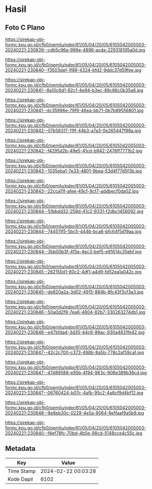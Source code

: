 # Hasil

## Foto C Plano

https://sirekap-obj-formc.kpu.go.id/cfb0/pemilu/pdpr/61/05/04/20/05/6105042005003-20240221-230839--cdb5c96a-986e-4896-acda-229318195a0d.jpg

https://sirekap-obj-formc.kpu.go.id/cfb0/pemilu/pdpr/61/05/04/20/05/6105042005003-20240221-230840--f3503def-1f89-4324-bfd2-9ddc37d59fee.jpg

https://sirekap-obj-formc.kpu.go.id/cfb0/pemilu/pdpr/61/05/04/20/05/6105042005003-20240221-230841--8a10c6d1-82c1-4e94-b3ec-89c86c0b35a6.jpg

https://sirekap-obj-formc.kpu.go.id/cfb0/pemilu/pdpr/61/05/04/20/05/6105042005003-20240221-230841--dc35996e-79f9-46ea-bb71-0b7b89556801.jpg

https://sirekap-obj-formc.kpu.go.id/cfb0/pemilu/pdpr/61/05/04/20/05/6105042005003-20240221-230842--07b58317-11ff-44b3-a7a3-0e265447f98a.jpg

https://sirekap-obj-formc.kpu.go.id/cfb0/pemilu/pdpr/61/05/04/20/05/6105042005003-20240221-230842--f4295d2b-49e5-41cd-b942-2476ff7771b2.jpg

https://sirekap-obj-formc.kpu.go.id/cfb0/pemilu/pdpr/61/05/04/20/05/6105042005003-20240221-230843--1035eba1-7e33-4801-9bea-53d4f77d5f3b.jpg

https://sirekap-obj-formc.kpu.go.id/cfb0/pemilu/pdpr/61/05/04/20/05/6105042005003-20240221-230843--22cca11f-afee-49cf-9cf7-addbecf0da02.jpg

https://sirekap-obj-formc.kpu.go.id/cfb0/pemilu/pdpr/61/05/04/20/05/6105042005003-20240221-230844--51bbdd32-259d-41c2-9331-f2dbc1456092.jpg

https://sirekap-obj-formc.kpu.go.id/cfb0/pemilu/pdpr/61/05/04/20/05/6105042005003-20240221-230844--744511f5-5bc5-444b-bca6-bfc64f5d19aa.jpg

https://sirekap-obj-formc.kpu.go.id/cfb0/pemilu/pdpr/61/05/04/20/05/6105042005003-20240221-230844--3bb00b3f-4f5e-4ec3-bef5-e91614c35ebf.jpg

https://sirekap-obj-formc.kpu.go.id/cfb0/pemilu/pdpr/61/05/04/20/05/6105042005003-20240221-230845--262150d1-80c2-4df1-a4d9-fd52ea1a042c.jpg

https://sirekap-obj-formc.kpu.go.id/cfb0/pemilu/pdpr/61/05/04/20/05/6105042005003-20240221-230845--de820a2a-3d02-4915-884b-8fc43f3cf3a3.jpg

https://sirekap-obj-formc.kpu.go.id/cfb0/pemilu/pdpr/61/05/04/20/05/6105042005003-20240221-230846--50a0d2f9-7ea6-4804-82b7-330263274db1.jpg

https://sirekap-obj-formc.kpu.go.id/cfb0/pemilu/pdpr/61/05/04/20/05/6105042005003-20240221-230846--e47bfda4-3d35-44c6-89ac-930a4831fe42.jpg

https://sirekap-obj-formc.kpu.go.id/cfb0/pemilu/pdpr/61/05/04/20/05/6105042005003-20240221-230847--42c2c700-c373-498b-8a5b-778c2af59ca1.jpg

https://sirekap-obj-formc.kpu.go.id/cfb0/pemilu/pdpr/61/05/04/20/05/6105042005003-20240221-230847--47d89588-e95b-4f94-963c-906e389b38cd.jpg

https://sirekap-obj-formc.kpu.go.id/cfb0/pemilu/pdpr/61/05/04/20/05/6105042005003-20240221-230847--06760424-b07c-4afb-95c2-4a6cf9d4bf12.jpg

https://sirekap-obj-formc.kpu.go.id/cfb0/pemilu/pdpr/61/05/04/20/05/6105042005003-20240221-230848--8e8eb30c-0229-4e5a-8064-8e1faaf9a5b9.jpg

https://sirekap-obj-formc.kpu.go.id/cfb0/pemilu/pdpr/61/05/04/20/05/6105042005003-20240221-230840--f4ef78fc-70bd-4b5e-98cd-5148cce4c55c.jpg


## Metadata

| Key        | Value               |
| ---------- | ------------------- |
| Time Stamp | 2024-02-22 00:03:28 |
| Kode Dapil | 6102                |



